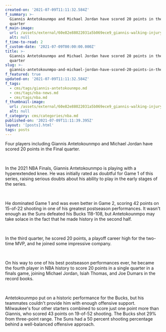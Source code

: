 ```yaml
---
created-on: '2021-07-09T11:11:32.584Z'
f_summary: >-
  Giannis Antetokounmpo and Michael Jordan have scored 20 points in the Final
  quarter
f_main-image:
  url: /assets/external/60e82e88022031a5b069ece9_giannis-walking-injury-game-4.jpg
  alt: null
f_time-to-read: 2
f_custom-date: '2021-07-09T00:00:00.000Z'
title: >-
  Giannis Antetokounmpo and Michael Jordan have scored 20 points in the Final
  quarter 
slug: >-
  giannis-antetokounmpo-and-michael-jordan-have-scored-20-points-in-the-final-quarter
f_featured: true
updated-on: '2021-07-09T11:11:32.584Z'
f_tags:
  - cms/tags/giannis-antetokounmpo.md
  - cms/tags/nba-news.md
  - cms/tags/nba.md
f_thumbnail-image:
  url: /assets/external/60e82e88022031a5b069ece9_giannis-walking-injury-game-4.jpg
  alt: null
f_category: cms/categories/nba.md
published-on: '2021-07-09T11:11:39.395Z'
layout: '[posts].html'
tags: posts
---
```


Four players including Giannis Antetokounmpo and Michael Jordan have scored 20 points in the Final quarter.

‍

In the 2021 NBA Finals, Giannis Antetokounmpo is playing with a hyperextended knee. He was initially rated as doubtful for Game 1 of this series, raising serious doubts about his ability to play in the early stages of the series.

‍

He dominated Game 1 and was even better in Game 2, scoring 42 points on 15-of-22 shooting in one of his greatest postseason performances. It wasn't enough as the Suns defeated his Bucks 118-108, but Antetokounmpo may take solace in the fact that he made history in the second half.

‍

In the third quarter, he scored 20 points, a playoff career high for the two-time MVP, and he joined some impressive company.

‍

On his way to one of his best postseason performances ever, he became the fourth player in NBA history to score 20 points in a single quarter in a finals game, joining Michael Jordan, Isiah Thomas, and Joe Dumars in the record books.

‍

Antetokounmpo put on a historic performance for the Bucks, but his teammates couldn't provide him with enough offensive support. Milwaukee's four other starters combined to score just one point more than Giannis, who scored 43 points on 19-of-52 shooting. The Bucks shot 29% from three-point range. The Suns had a 50 percent shooting percentage behind a well-balanced offensive approach.

‍
